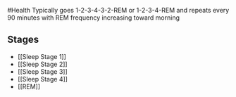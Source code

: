 #Health 
Typically goes 1-2-3-4-3-2-REM or 1-2-3-4-REM and repeats every 90 minutes with REM frequency increasing toward morning
## Stages
* [[Sleep Stage 1]]
* [[Sleep Stage 2]]
* [[Sleep Stage 3]]
* [[Sleep Stage 4]]
* [[REM]]
